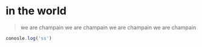 # in the world
> we are champain
> we are champain
> we are champain
> we are champain
```js
conosle.log('ss')
```